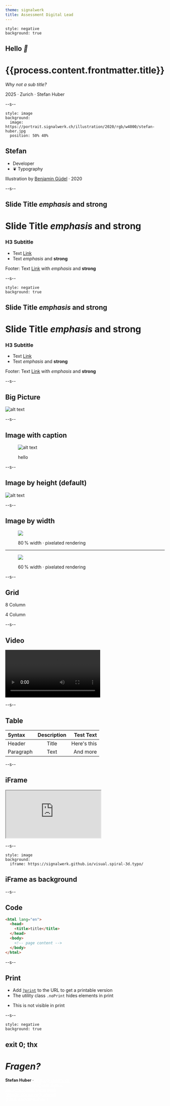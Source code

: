 ```yaml
---
theme: signalwerk
title: Assessment Digital Lead
---
```


```fm
style: negative
background: true
```

## Hello _👋_

# {{process.content.frontmatter.title}}

_Why not a sub title?_

<footer>

2025 · Zurich · Stefan Huber

</footer>

--s--

```fm
style: image
background:
  image: https://portrait.signalwerk.ch/illustration/2020/rgb/w4000/stefan-huber.jpg
  position: 50% 40%
```

## Stefan

<div class="box box--w40p box--bottom box--white box--padding small">

- Developer
- ❦ Typography

</div>

<footer class="footer--right">

Illustration by [Benjamin Güdel](http://www.guedel.biz/) · 2020

</footer>

--s--

## Slide Title _emphasis_ and **strong**

# Slide Title _emphasis_ and **strong**

### H3 Subtitle

- Text [Link](https://github.com)
- Text _emphasis_ and **strong**

<footer>

Footer: Text [Link](https://github.com) with _emphasis_ and **strong**

</footer>

--s--

```fm
style: negative
background: true
```

## Slide Title _emphasis_ and **strong**

# Slide Title _emphasis_ and **strong**

### H3 Subtitle

- Text [Link](https://github.com)
- Text _emphasis_ and **strong**

<footer>

Footer: Text [Link](https://github.com) with _emphasis_ and **strong**

</footer>

--s--

## Big Picture

<div class="box box--w50p box--img-cover box--right">

![alt text](https://portrait.signalwerk.ch/illustration/2020/rgb/w4000/stefan-huber.jpg)

</div>

--s--

## Image with caption

<figure>

![alt text](https://portrait.signalwerk.ch/illustration/2020/rgb/w4000/stefan-huber.jpg)

<figcaption>hello</figcaption>
</figure>

--s--

## Image by height (default)

![alt text](https://portrait.signalwerk.ch/illustration/2020/rgb/w4000/stefan-huber.jpg)

--s--

## Image by width

<div class="box--w80p img--w100p">

<figure class="img--pixelate">

![](https://interaction.signalwerk.ch/static/10d37901c8fc48a669e8ba7775138082/b6a9b/Microsoft_BW_Arial_a_waterfall.png)

<figcaption>

80 % width · pixelated rendering

</figcaption>
</figure>

</div>

---

<div class="box--w60p img--w100p">

<figure class="img--pixelate">

![](https://interaction.signalwerk.ch/static/10d37901c8fc48a669e8ba7775138082/b6a9b/Microsoft_BW_Arial_a_waterfall.png)

<figcaption>

60 % width · pixelated rendering

</figcaption>
</figure>

</div>

--s--

## Grid

<div class="grid">
<div class="col8 img--w100p">

8 Column

</div>
<div class="col4">

4 Column

</div>
</div>

--s--

## Video

<video controls>
  <source src="/img-curve/bezier-by-adobe.mp4" type="video/mp4" />
  Your browser does not support the video tag.
</video>

--s--

## Table

| Syntax    | Description |   Test Text |
| :-------- | :---------: | ----------: |
| Header    |    Title    | Here's this |
| Paragraph |    Text     |    And more |

--s--

## iFrame

<div class="box--w80p box--ratio-16-9">
<iframe
  className="iframe--fill"
  src="https://player.vimeo.com/video/213887934?title=0&byline=0&portrait=0vz#t=0m25s">
</iframe>
</div>

--s--

```fm
style: image
background:
  iframe: https://signalwerk.github.io/visual.spiral-3d.typo/
```

## iFrame as background

--s--

## Code

```html
<html lang="en">
  <head>
    <title>title</title>
  </head>
  <body>
    <!-- page content -->
  </body>
</html>
```

--s--

## Print

- Add [`?print`](./?print) to the URL to get a printable version
- The utility class `.noPrint` hides elements in print

<div class="noPrint">

- This is not visible in print

</div>

--s--

```fm
style: negative
background: true
```

## exit 0; thx

# _Fragen?_

<style>
  .contact-links {
    padding-bottom: 1rem;
    font-size: .8rem;
  }
  .contact-links a {
    color: white;
  }
  .contact-links a:after {
    display: none;
  }
</style>

<footer class="contact-links">

**Stefan Huber** · sh@signalwerk.ch  
[mastodon.social/@signalwerk](https://mastodon.social/@signalwerk)  
[instagram.com/signalwerk](https://instagram.com/signalwerk)  
[linkedin.com/in/signalwerk](https://linkedin.com/in/signalwerk)  
[github.com/signalwerk](https://github.com/signalwerk)

</footer>
